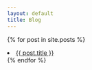 ```yaml
---
layout: default
title: Blog
---
```


{% for post in site.posts %}
    <li>
      <a href="{{ post.url }}">{{ post.title }}</a>
    </li>
{% endfor %}